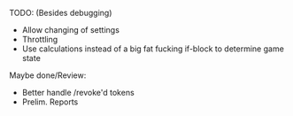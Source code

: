 TODO:
(Besides debugging)
* Allow changing of settings
* Throttling
* Use calculations instead of a big fat fucking if-block to determine game state

Maybe done/Review:
* Better handle /revoke'd tokens
* Prelim. Reports
